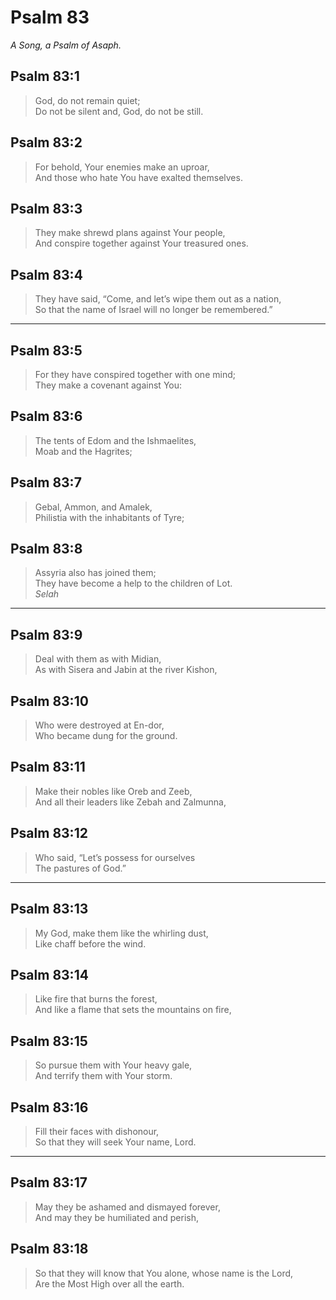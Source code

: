 # Psalm 83

_A Song, a Psalm of Asaph._

## Psalm 83:1

> God, do not remain quiet;  
> Do not be silent and, God, do not be still.

## Psalm 83:2

> For behold, Your enemies make an uproar,  
> And those who hate You have exalted themselves.

## Psalm 83:3

> They make shrewd plans against Your people,  
> And conspire together against Your treasured ones.

## Psalm 83:4

> They have said, “Come, and let’s wipe them out as a nation,  
> So that the name of Israel will no longer be remembered.”

---

## Psalm 83:5

> For they have conspired together with one mind;  
> They make a covenant against You:

## Psalm 83:6

> The tents of Edom and the Ishmaelites,  
> Moab and the Hagrites;

## Psalm 83:7

> Gebal, Ammon, and Amalek,  
> Philistia with the inhabitants of Tyre;

## Psalm 83:8

> Assyria also has joined them;  
> They have become a help to the children of Lot.  
> _Selah_

---

## Psalm 83:9

> Deal with them as with Midian,  
> As with Sisera and Jabin at the river Kishon,

## Psalm 83:10

> Who were destroyed at En-dor,  
> Who became dung for the ground.

## Psalm 83:11

> Make their nobles like Oreb and Zeeb,  
> And all their leaders like Zebah and Zalmunna,

## Psalm 83:12

> Who said, “Let’s possess for ourselves  
> The pastures of God.”

---

## Psalm 83:13

> My God, make them like the whirling dust,  
> Like chaff before the wind.

## Psalm 83:14

> Like fire that burns the forest,  
> And like a flame that sets the mountains on fire,

## Psalm 83:15

> So pursue them with Your heavy gale,  
> And terrify them with Your storm.

## Psalm 83:16

> Fill their faces with dishonour,  
> So that they will seek Your name, Lord.

---

## Psalm 83:17

> May they be ashamed and dismayed forever,  
> And may they be humiliated and perish,

## Psalm 83:18

> So that they will know that You alone, whose name is the Lord,  
> Are the Most High over all the earth.
